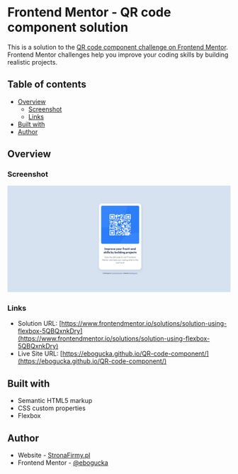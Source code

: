 # Frontend Mentor - QR code component solution

This is a solution to the [QR code component challenge on Frontend Mentor](https://www.frontendmentor.io/challenges/qr-code-component-iux_sIO_H). Frontend Mentor challenges help you improve your coding skills by building realistic projects.

## Table of contents

- [Overview](#overview)
  - [Screenshot](#screenshot)
  - [Links](#links)
- [Built with](#built-with)
- [Author](#author)

## Overview

### Screenshot

![](./screenshot.jpg)

### Links

- Solution URL: [https://www.frontendmentor.io/solutions/solution-using-flexbox-5QBQxnkDry](https://www.frontendmentor.io/solutions/solution-using-flexbox-5QBQxnkDry)
- Live Site URL: [https://ebogucka.github.io/QR-code-component/](https://ebogucka.github.io/QR-code-component/)

## Built with

- Semantic HTML5 markup
- CSS custom properties
- Flexbox

## Author

- Website - [StronaFirmy.pl](https://stronafirmy.pl)
- Frontend Mentor - [@ebogucka](https://www.frontendmentor.io/profile/ebogucka)
